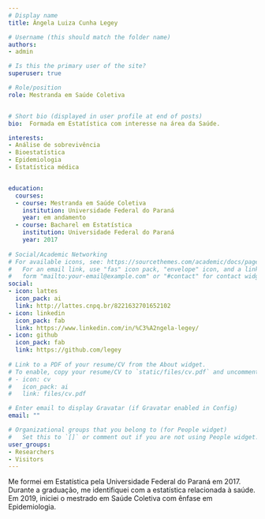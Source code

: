 ```yaml
---
# Display name
title: Ângela Luiza Cunha Legey

# Username (this should match the folder name)
authors:
- admin

# Is this the primary user of the site?
superuser: true

# Role/position
role: Mestranda em Saúde Coletiva


# Short bio (displayed in user profile at end of posts)
bio:  Formada em Estatística com interesse na área da Saúde.

interests:
- Análise de sobrevivência
- Bioestatística
- Epidemiologia
- Estatística médica


education:
  courses:
  - course: Mestranda em Saúde Coletiva
    institution: Universidade Federal do Paraná
    year: em andamento
  - course: Bacharel em Estatística
    institution: Universidade Federal do Paraná
    year: 2017
    
# Social/Academic Networking
# For available icons, see: https://sourcethemes.com/academic/docs/page-builder/#icons
#   For an email link, use "fas" icon pack, "envelope" icon, and a link in the
#   form "mailto:your-email@example.com" or "#contact" for contact widget.
social:
- icon: lattes
  icon_pack: ai
  link: http://lattes.cnpq.br/8221632701652102
- icon: linkedin
  icon_pack: fab
  link: https://www.linkedin.com/in/%C3%A2ngela-legey/
- icon: github
  icon_pack: fab
  link: https://github.com/legey
  
# Link to a PDF of your resume/CV from the About widget.
# To enable, copy your resume/CV to `static/files/cv.pdf` and uncomment the lines below.
# - icon: cv
#   icon_pack: ai
#   link: files/cv.pdf

# Enter email to display Gravatar (if Gravatar enabled in Config)
email: ""

# Organizational groups that you belong to (for People widget)
#   Set this to `[]` or comment out if you are not using People widget.
user_groups:
- Researchers
- Visitors
---
```


Me formei em Estatística pela Universidade Federal do Paraná em 2017. Durante a graduação,
me identifiquei com a estatística relacionada à saúde. Em 2019, iniciei o mestrado em 
Saúde Coletiva com ênfase em Epidemiologia.
